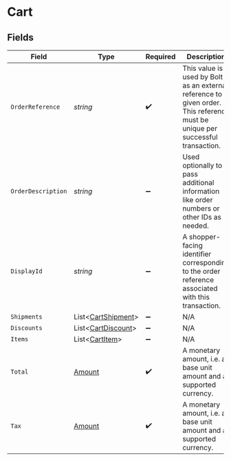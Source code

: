 # Cart


## Fields

| Field                                                                                                                           | Type                                                                                                                            | Required                                                                                                                        | Description                                                                                                                     | Example                                                                                                                         |
| ------------------------------------------------------------------------------------------------------------------------------- | ------------------------------------------------------------------------------------------------------------------------------- | ------------------------------------------------------------------------------------------------------------------------------- | ------------------------------------------------------------------------------------------------------------------------------- | ------------------------------------------------------------------------------------------------------------------------------- |
| `OrderReference`                                                                                                                | *string*                                                                                                                        | :heavy_check_mark:                                                                                                              | This value is used by Bolt as an external reference to a given order. This reference must be unique per successful transaction. | order_100                                                                                                                       |
| `OrderDescription`                                                                                                              | *string*                                                                                                                        | :heavy_minus_sign:                                                                                                              | Used optionally to pass additional information like order numbers or other IDs as needed.                                       | Order #1234567890                                                                                                               |
| `DisplayId`                                                                                                                     | *string*                                                                                                                        | :heavy_minus_sign:                                                                                                              | A shopper-facing identifier corresponding to the order reference associated with this transaction.                              | 215614191                                                                                                                       |
| `Shipments`                                                                                                                     | List<[CartShipment](../../Models/Components/CartShipment.md)>                                                                   | :heavy_minus_sign:                                                                                                              | N/A                                                                                                                             |                                                                                                                                 |
| `Discounts`                                                                                                                     | List<[CartDiscount](../../Models/Components/CartDiscount.md)>                                                                   | :heavy_minus_sign:                                                                                                              | N/A                                                                                                                             |                                                                                                                                 |
| `Items`                                                                                                                         | List<[CartItem](../../Models/Components/CartItem.md)>                                                                           | :heavy_minus_sign:                                                                                                              | N/A                                                                                                                             |                                                                                                                                 |
| `Total`                                                                                                                         | [Amount](../../Models/Components/Amount.md)                                                                                     | :heavy_check_mark:                                                                                                              | A monetary amount, i.e. a base unit amount and a supported currency.                                                            |                                                                                                                                 |
| `Tax`                                                                                                                           | [Amount](../../Models/Components/Amount.md)                                                                                     | :heavy_check_mark:                                                                                                              | A monetary amount, i.e. a base unit amount and a supported currency.                                                            |                                                                                                                                 |